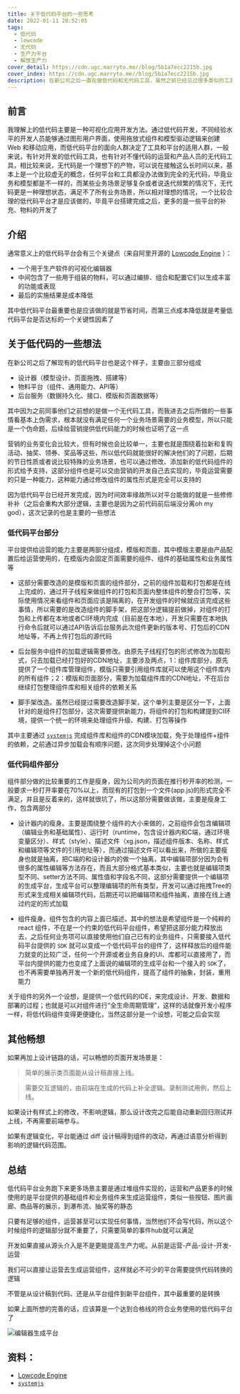 ```yaml
---
title: 关于低代码平台的一些思考
date: 2022-01-11 20:52:05
tags:
  - 低代码
  - lowcode
  - 无代码
  - 生产力平台
  - 解放生产力
cover_detail: https://cdn.ugc.marryto.me//blog/5b1a7ecc2215b.jpg
cover_index: https://cdn.ugc.marryto.me//blog/5b1a7ecc2215b.jpg
description: 在新公司之后一直在做低代码和无代码工具，虽然之前已经见过很多类似的工具或者平台，而且刚开始接触前端的时候大家很熟悉的使用的Dreamvever等，通俗来讲都是低代码工具，那做了这么长时间或者思考这么长时间，对低代码理解到底是怎么样的呢
---
```


## 前言
我理解上的低代码主要是一种可视化应用开发方法。通过低代码开发，不同经验水平的开发人员能够通过图形用户界面，使用拖放式组件和模型驱动逻辑来创建 Web 和移动应用，而低代码平台的面向人群决定了工具和平台的适用人群，一般来说，有针对开发的低代码工具，也有针对不懂代码的运营和产品人员的无代码工具，相比较来说，无代码是一个理想下的产物，可以说在接触这么长时间以来，基本上是一个比较虚无的概念，任何平台和工具都没办法做到完全的无代码，毕竟业务和模型都是不一样的，而某些业务场景足够复杂或者说迭代频繁的情况下，无代码更是一种理想状态，满足不了所有业务场景，所以相对理想的情况，一个比较合理的低代码平台才是应该做的，毕竟平台搭建完成之后，更多的是一些平台的补充、物料的开发了

## 介绍

通常意义上的低代码平台会有三个关键点（来自阿里开源的 [Lowcode Engine](https://lowcode-engine.cn/docV2/intro) ）：

- 一个用于生产软件的可视化编辑器
- 中间包含了一些用于组装的物料，可以通过编排、组合和配置它们以生成丰富的功能或表现
- 最后的实施结果是成本降低

其中低代码平台最重要也是应该做的就是节省时间，而第三点成本降低就是考量低代码平台是否达标的一个关键性因素了

## 关于低代码的一些想法

在新公司之后了解现有的低代码平台也是这个样子，主要由三部分组成

- 设计器（模型设计、页面拖拽、搭建等）
- 物料平台（组件、通用能力、API等）
- 后台服务（数据持久化、接口、模版和页面数据等）

其中因为之前同事他们之前想的是做一个无代码工具，而我进去之后所做的一些事情看基本上伪需求，根本就没有满足任何一个业务场景需要的业务模型，所以只能是一个伪命题，后续给营销提供低代码能力的时候也证明了这一点

营销的业务变化会比较大，但有时候也会比较单一，主要也就是围绕着拉新和复购活动、抽奖、领券、奖品等这些，所以低代码就能很好的解决他们的了问题，后期的节日性质或者说比较特殊的业务场景，也可以通过修改、添加新的低代码组件的形式给予支持，这部分组件也是可以交由营销的开发自己去实现的，毕竟运营需要的只是一种能力，这种能力通过修改组件的属性形式是完全可以支持的

因为低代码平台已经开发完成，因为时间效率缘故所以对平台能做的就是一些修修补补（之后会重构大部分逻辑，主要也是因为之前代码前后端没分离oh my god），这次记录的也是主要的一些想法

### 低代码平台部分

平台提供给运营的能力主要是两部分组成，模版和页面，其中模版主要是由产品配置后给运营使用的，在模版内会固定页面需要的组件、组件的基础属性和业务属性等

- 这部分需要改造的是模版和页面的组件部分，之前的组件加载和打包都是在线上完成的，通过开子线程来做组件的打包和页面内整体组件的整合打包等，实际使用情况来看组件和页面应该是隔离的，在开发组件的时候就应该完成这些事情，所以需要的是改造组件的脚手架，把这部分逻辑提前做掉，对组件的打包和上传都在本地或者CI环境内完成（目前是在本地），开发只需要在本地执行命令后就可以通过API告诉后台服务此次组件更新的版本号、打包后的CDN地址等，不再上传打包后的源代码

- 后台服务中组件的加载逻辑需要修改。由原先子线程打包的形式修改为加载形式，只去加载已经打包好的CDN地址，主要涉及两点，1：组件库部分，原先提供了一个组件库管理组件，模版只需要引用组件库就可以使用这个组件库内的所有组件；2：模版和页面部分，需要为加载组件库的CDN地址，不在后台继续打包整理组件库和相关组件的依赖关系

- 脚手架改造。虽然已经提过需要改造脚手架，这个单列主要是区分一下，上面针对的是组件打包部分，这次需要提供新能力，将组件的打包和构建提到CI环境，提供一个统一的环境来处理组件升级、构建、打包等操作

其中主要通过 [`systemjs`](https://github.com/systemjs/systemjs) 完成组件库和组件的CDN模块加载，免于处理组件+组件的依赖，之前通过异步加载会有顺序问题，这次同步处理掉这个小问题


### 低代码组件部分
组件部分做的比较重要的工作是瘦身，因为公司内的页面在推行秒开率的检测，一般要求一秒打开率要在70%以上，而现有的打包到一个文件(app.js)的形式完全不满足，并且是反着来的，这样就很坑了，所以这部分需要做该做，主要是瘦身工作，包含两部分

- 设计器内的瘦身。主要是围绕整个组件的大小来做的，之前组件会包含编辑项（编辑业务和基础属性）、运行时（runtime，包含设计器内和C端，通过环境变量区分）、样式（style）、描述文件（xg.json，描述组件版本、名称、样式和编辑项等文件的引用地址等），而通过描述文件可以看出来，所做的主要瘦身也就是抽离，把C端的和设计器内的做一个抽离，其中编辑项部分因为会有很多的属性编辑等方法存在，而且大部分格式基本类似，主要也就是编辑项类型不同、setter方法不同、属性值和字段名不同，这部分需要提供一个编辑项的生成平台，生成平台可以整理编辑项的所有类型，开发可以通过拖拽Tree的形式来生成相关编辑项代码，后期还可以把编辑项和组件抽离，直接在线上通过约定的形式加载

- 组件瘦身。组件包含的内容上面已描述，其中的想法是希望组件是一个纯粹的 react 组件，不在是一个约束的低代码平台组件，希望把这部分能力释放出去，之后任何业务项可以直接使用他们自己已有的业务组件，只需要接入低代码平台提供的 `SDK` 就可以变成一个低代码平台的组件了，这样释放后的组件能力就变的比较广泛，任何一个开源或者业务自身的UI、库都可以直接用了，而平台内提供的能力也变成了上面说的编辑项的生成平台和一个接入的 `SDK`了，也不再需要单独再开发一个新的低代码组件，提高了组件的抽象，封装，重用能力


关于组件的另外一个设想，是提供一个低代码的IDE，来完成设计、开发、数据和部署的过程；也就是可以对组件进行“全生命周期管理”，这样的话就像开发小程序一样，将低代码组件变得更便捷化，当然这部分是一个设想，可能之后会实现

## 其他畅想

如果再加上设计链路的话，可以畅想的页面开发场景是：

> 简单的展示类页面能从设计稿直接上线。

> 需要交互逻辑的，由前端在生成的代码上补全逻辑。录制测试用例，然后上线。

如果设计有样式上的修改，不影响逻辑，那么设计改完之后能自动重新回归测试并上线，不再需要前端参与。

如果有逻辑变化，平台能通过 diff 设计稿得到组件的改动，再通过语意分析得到影响的逻辑代码范围。

## 总结

低代码平台业务跑下来更多场景主要是通过堆组件实现的，运营和产品更多的时候使用的是平台提供的基础组件和业务组件来生成运营组件，类似一些按钮、图片画廊、商品等的展示，到瀑布流、抽奖等的静态

只要有足够的组件，运营甚至可以实现任何事情，当然他们不会写代码，所以这个时候组件的逻辑部分就不重要了，只需要简单的事件hub就可以满足

开发如果直接从源头介入是不是更能提高生产力呢。从前是运营-产品-设计-开发-运营

我们可以直接让运营去生成运营组件，这样就必不可少的平台需要提供代码转换的逻辑

不管是从设计稿到代码、还是从平台组件到新平台组件，其中最重要的是转换

如果上面所想的完善的话，应该算是一个达到合格线的符合业务使用的低代码平台了

<Image className="wysiwyg-image" src='https://cdn.ugc.marryto.me/blog/lowcode/WechatIMG435.jpeg' title='编辑器生成平台' alt='编辑器生成平台'/>

## 资料：
- [Lowcode Engine](https://lowcode-engine.cn/docV2/intro) 
- [`systemjs`](https://github.com/systemjs/systemjs)